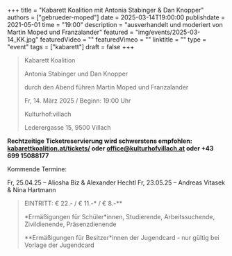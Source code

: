 +++
title = "Kabarett Koalition mit Antonia Stabinger & Dan Knopper"
authors = ["gebrueder-moped"]
date = 2025-03-14T19:00:00
publishdate = 2021-05-01
time = "19:00"
description = "ausverhandelt und moderiert von Martin Moped und Franzalander"
featured = "img/events/2025-03-14_KK.jpg"
featuredVideo = ""
featuredVimeo = ""
linktitle = ""
type = "event"
tags = ["kabarett"]
draft = false
+++

>Kabarett Koalition
>
>Antonia Stabinger und Dan Knopper
>
>durch den Abend führen Martin Moped und Franzalander
>
>Fr, 14. März 2025 / Beginn: 19:00 Uhr
>
>Kulturhof:villach
>
>Lederergasse 15, 9500 Villach

**Rechtzeitige Ticketreservierung wird schwerstens empfohlen: [kabarettkoalition.at/tickets/](https://kabarettkoalition.at/tickets/) oder office@kulturhofvillach.at oder +43 699 15088177** 


Kommende Termine:

Fr, 25.04.25 – Aliosha Biz & Alexander Hechtl
Fr, 23.05.25 – Andreas Vitasek & Nina Hartmann

> EINTRITT: € 22.- / € 11.-\* / € 8.-\*\*
> 
> \*Ermäßigungen für Schüler\*innen, Studierende, Arbeitssuchende, Zivildienende, Präsenzdienende
> 
> \*\*Ermäßigungen für Besitzer\*innen der Jugendcard - nur gültig bei Vorlage der Jugendcard
